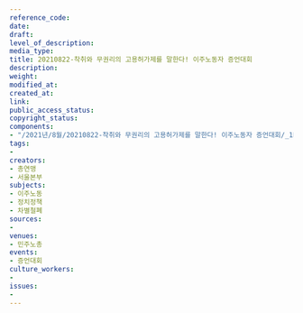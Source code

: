 ```yaml
---
reference_code: 
date: 
draft: 
level_of_description: 
media_type: 
title: 20210822-착취와 무권리의 고용허가제를 말한다! 이주노동자 증언대회
description: 
weight: 
modified_at: 
created_at: 
link: 
public_access_status: 
copyright_status: 
components:
- "/2021년/8월/20210822-착취와 무권리의 고용허가제를 말한다! 이주노동자 증언대회/_1D20433.jpg"
tags:
- 
creators:
- 총연맹
- 서울본부
subjects:
- 이주노동
- 정치정책
- 차별철폐
sources:
- 
venues:
- 민주노총
events:
- 증언대회
culture_workers:
- 
issues:
- 
---
```

